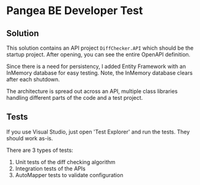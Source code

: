 # Pangea BE Developer Test

## Solution

This solution contains an API project `DiffChecker.API` which should be the startup project. After opening, you can see the entire OpenAPI definition.

Since there is a need for persistency, I added Entity Framework with an InMemory database for easy testing. Note, the InMemory database clears after each shutdown.

The architecture is spread out across an API, multiple class libraries handling different parts of the code and a test project.

## Tests

If you use Visual Studio, just open 'Test Explorer' and run the tests. They should work as-is.

There are 3 types of tests:
1. Unit tests of the diff checking algorithm
2. Integration tests of the APIs
3. AutoMapper tests to validate configuration